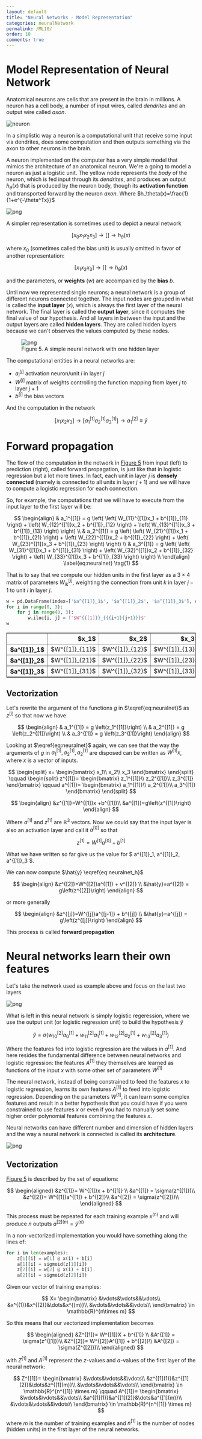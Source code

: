 ```yaml
---
layout: default
title: "Neural Networks - Model Representation"
categories: neuralNetwork
permalink: /ML10/
order: 10
comments: true
---
```


# Model Representation of Neural Network
Anatomical neurons are cells that are present in the brain in millions. A neuron has a cell body, a number of input wires, called *dendrites* and an output wire called *axon*.

![neuron](data/img/neuron.png)

In a simplistic way a neuron is a computational unit that receive some input via dendrites, does some computation and then outputs something via the axon to other neurons in the brain.

A neuron implemented on the computer has a very simple model that mimics the architecture of an anatomical neuron. We're a going to model a neuron as just a logistic unit. The yellow node represents the *body* of the neuron, which is fed input through its *dendrites*, and produces an output $h_\theta(x)$ that is produced by the neuron body, though its **activation function** and transported forward by the neuron *axon*. Where $h_\theta(x)=\frac{1}{1+e^{-\theta^Tx}}$


    
![png](ML-10-NeuralNetworkModelRepresentation_files/ML-10-NeuralNetworkModelRepresentation_2_0.png)
    


A simpler representation is sometimes used to depict a neural network

$$
[x_0x_1x_2x_3]\to[]\to h_\theta(x)
$$

where $x_0$ (sometimes called the bias unit) is usually omitted in favor of another representation:

$$
[x_1x_2x_3]\to[]\to h_\theta(x)
$$

and the parameters, or **weights** ($w$) are accompanied by the **bias** $b$.

Until now we represented single neurons; a neural network is a group of different neurons connected together. The input nodes are grouped in what is called the **input layer** ($x$), which is always the first layer of the neural network. The final layer is called the **output layer**, since it computes the final value of our hypothesis. And all layers in between the input and the output layers are called **hidden layers**. They are called hidden layers because we can't observes the values computed by these nodes.


    

<figure id="simpleann">
    <img src="{{site.baseurl}}/pages/ML-10-NeuralNetworkModelRepresentation_files/ML-10-NeuralNetworkModelRepresentation_5_0.png" alt="png">
    <figcaption>Figure 5. A simple neural network with one hidden layer</figcaption>
</figure>

The computational entities in a neural networks are:

* $a_i^{[j]}$  activation neuron/unit $i$ in layer $j$
* $W^{[j]}$ matrix of weights controlling the function mapping from layer $j$ to layer $j+1$ 
* $b^{[j]}$ the bias vectors

And the computation in the network

$$
\left[x_1 x_2 x_3 \right]\to \left[a_1^{[1]}a_2^{[1]}a_3^{[1]} \right]\to a_1^{[2]} \equiv \hat{y}
$$

# Forward propagation

The flow of the computation in the network in <a href="#simpleann">Figure 5</a> from input (left) to prediction (right), called forward propagation, is just like that in logistic regression but a lot more times. In fact, each unit in layer $j$ is **densely connected** (namely is connected to all units in layer $j+1$) and we will have to compute a logistic regression for each connection.

So, for example, the computations that we will have to execute from the input layer to the first layer will be:

$$
\begin{align}
& a_1^{[1]} =
g \left(
\left( W_{11}^{[1]}x_1 + b^{[1]}_{11} \right) + 
\left( W_{12}^{[1]}x_2 + b^{[1]}_{12} \right) +
\left( W_{13}^{[1]}x_3 + b^{[1]}_{13} \right)
\right) \\
& a_2^{[1]} = 
g \left(
\left( W_{21}^{[1]}x_1 + b^{[1]}_{21} \right) + 
\left( W_{22}^{[1]}x_2 + b^{[1]}_{22} \right) +
\left( W_{23}^{[1]}x_3 + b^{[1]}_{23} \right)
\right) \\
& a_3^{[1]} = 
g \left(
\left( W_{31}^{[1]}x_1 + b^{[1]}_{31} \right) + 
\left( W_{32}^{[1]}x_2 + b^{[1]}_{32} \right) +
\left( W_{33}^{[1]}x_3 + b^{[1]}_{33} \right)
\right) \\
\end{align}
\label{eq:neuralnet} \tag{1}
$$

That is to say that we compute our hidden units in the first layer as a $3\times 4$ matrix of parameters $W^{[j]}_{ik}$, weighting the connection from unit $k$ in layer $j-1$ to unit $i$ in layer $j$.




```python
w = pd.DataFrame(index=['$a^{[1]}_1$', '$a^{[1]}_2$', '$a^{[1]}_3$'], columns=['$x_1$', '$x_2$', '$x_3$'])
for i in range(0, 3):
    for j in range(0, 3):
        w.iloc[i, j] = f'$W^{{[1]}}_{{{i+1}{j+1}}}$'
w
```




<div>
<style scoped>
    .dataframe tbody tr th:only-of-type {
        vertical-align: middle;
    }

    .dataframe tbody tr th {
        vertical-align: top;
    }

    .dataframe thead th {
        text-align: right;
    }
</style>
<table border="1" class="dataframe">
  <thead>
    <tr style="text-align: right;">
      <th></th>
      <th>$x_1$</th>
      <th>$x_2$</th>
      <th>$x_3$</th>
    </tr>
  </thead>
  <tbody>
    <tr>
      <th>$a^{[1]}_1$</th>
      <td>$W^{[1]}_{11}$</td>
      <td>$W^{[1]}_{12}$</td>
      <td>$W^{[1]}_{13}$</td>
    </tr>
    <tr>
      <th>$a^{[1]}_2$</th>
      <td>$W^{[1]}_{21}$</td>
      <td>$W^{[1]}_{22}$</td>
      <td>$W^{[1]}_{23}$</td>
    </tr>
    <tr>
      <th>$a^{[1]}_3$</th>
      <td>$W^{[1]}_{31}$</td>
      <td>$W^{[1]}_{32}$</td>
      <td>$W^{[1]}_{33}$</td>
    </tr>
  </tbody>
</table>
</div>



## Vectorization
Let's rewrite the argument of the functions $g$ in $\eqref{eq:neuralnet}$ as $z^{[j]}$ so that now we have

$$
\begin{align}
& a_1^{[1]} = g \left(z_1^{[1]}\right) \\
& a_2^{[1]} = g \left(z_2^{[1]}\right) \\
& a_3^{[1]} = g \left(z_3^{[1]}\right)
\end{align}
$$

Looking at $\eqref{eq:neuralnet}$ again, we can see that the way the arguments of $g$ in $a_1^{[1]}, a_2^{[1]}, a_2^{[1]}$ are disposed can be written as $W^{[1]}x$, where $x$ is a vector of inputs.

$$
\begin{split}
x=
\begin{bmatrix}
x_1\\
x_2\\
x_3
\end{bmatrix}
\end{split}
\qquad
\begin{split}
z^{[1]}=
\begin{bmatrix}
z_1^{[1]}\\
z_2^{[1]}\\
z_3^{[1]}
\end{bmatrix}
\qquad
a^{[1]}=
\begin{bmatrix}
a_1^{[1]}\\
a_2^{[1]}\\
a_3^{[1]}
\end{bmatrix}
\end{split}
$$

$$
\begin{align}
&z^{[1]}=W^{[1]}x +b^{[1]}\\
&a^{[1]}=g\left(z^{[1]}\right)
\end{align}
$$

Where $a^{[1]}$ and $z^{[1]}$ are $\mathbb{R}^3$ vectors. Now we could say that the input layer is also an activation layer and call it $a^{[0]}$ so that

$$
z^{[1]}=W^{[1]}a^{[0]} + b^{[1]}
$$

What we have written so far give us the value for $ a^{[1]}_1, a^{[1]}_2, a^{[1]}_3 $.

We can now compute $\hat{y} \eqref{eq:neuralnet_h}$

$$
\begin{align}
&z^{[2]}=W^{[2]}a^{[1]} + v^{[2]} \\
&\hat{y}=a^{[2]} = g\left(z^{[2]}\right)
\end{align}
$$

or more generally

$$
\begin{align}
&z^{[j]}=W^{[j]}a^{[j-1]} + b^{[j]} \\
&\hat{y}=a^{[j]} = g\left(z^{[j]}\right)
\end{align}
$$


This process is called **forward propagation**

# Neural networks learn their own features
Let's take the network used as example above and focus on the last two layers


    
![png](ML-10-NeuralNetworkModelRepresentation_files/ML-10-NeuralNetworkModelRepresentation_11_0.png)
    


What is left in this neural network is simply logistic regeression, where we use the output unit (or logistic regression unit) to build the hypothesis $\hat{y}$

$$
\hat{y} = \sigma \left(w_{10}^{[2]}a_0^{[1]}+w_{11}^{[2]}a_1^{[1]}+w_{12}^{[2]}a_2^{[1]}+ w_{13}^{[2]}a_3^{[1]} \right)
$$

Where the features fed into logistic regression are the values in $a^{[1]}$. And here resides the fundamental difference between neural networks and logistic regression: the features $A^{[1]}$ they themselves are learned as functions of the input $x$ with some other set of parameters $W^{[1]}$

The neural network, instead of being constrained to feed the features $x$ to logistic regression, learns its own features $A^{[1]}$ to feed into logistic regression. Depending on the parameters $W^{[1]}$, it can learn some complex features and result in a better hypothesis that you could have if you were constrained to use features $x$ or even if you had to manually set some higher order polynomial features combining the features $x$.

Neural networks can have different number and dimension of hidden layers and the way a neural network is connected is called its **architecture**.


    
![png](ML-10-NeuralNetworkModelRepresentation_files/ML-10-NeuralNetworkModelRepresentation_13_0.png)
    


## Vectorization
<a href="#simpleann">Figure 5</a> is described by the set of equations:

$$
\begin{aligned}
&z^{[1]}= W^{[1]}x + b^{[1]} \\
&a^{[1]} = \sigma(z^{[1]})\\
&z^{[2]}= W^{[1]}a^{[1]} + b^{[2]}\\
&a^{[2]} = \sigma(z^{[2]})\\
\end{aligned}
$$

This process must be repeated for each training example $x^{(n)}$ and will produce $n$ outputs $a^{[2](n)} = \hat{y}^{(n)}$

In a non-vectorized implementation you would have something along the lines of:

```python
for i in len(examples):
    z[1][i] = w[1] @ x(i) + b[i]
    a[1][i] = sigmoid(z[1][i])
    z[2][i] = w[2] @ x(i) + b[i]
    a[2][i] = sigmoid(z[2][i])
```

Given our vector of training examples:

$$
X=
\begin{bmatrix}
&\vdots&\vdots&&\vdots\\
&x^{(1)}&x^{(2)}&\dots&x^{(m)}\\
&\vdots&\vdots&&\vdots\\
\end{bmatrix} \in \mathbb{R}^{n\times m}
$$

So this means that our vectorized implementation becomes

$$
\begin{aligned}
&Z^{[1]}= W^{[1]}X + b^{[1]} \\
&A^{[1]} = \sigma(z^{[1]})\\
&Z^{[2]}= W^{[2]}A^{[1]} + b^{[2]}\\
&A^{[2]} = \sigma(Z^{[2]})\\
\end{aligned}
$$

with $Z^{[1]}$ and $A^{[1]}$ represent the $z$-values and $a$-values of the first layer of the neural network:

$$
Z^{[1]}=
\begin{bmatrix}
&\vdots&\vdots&&\vdots\\
&z^{[1](1)}&z^{[1](2)}&\dots&z^{[1](m)}\\
&\vdots&\vdots&&\vdots\\
\end{bmatrix} \in \mathbb{R}^{n^{[1]} \times m} 
\qquad 
A^{[1]}=
\begin{bmatrix}
&\vdots&\vdots&&\vdots\\
&a^{[1](1)}&a^{[1](2)}&\dots&a^{[1](m)}\\
&\vdots&\vdots&&\vdots\\
\end{bmatrix} \in \mathbb{R}^{n^{[1]} \times m}
$$

where $m$ is the number of training examples and $n^{[1]}$ is the number of nodes (hidden units) in the first layer of the neural networks.
